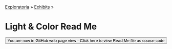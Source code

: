 [Exploratoria]( http://exploratoria.github.io ) &raquo; [Exhibits]( http://exploratoria.github.io/exhibits/ ) &raquo;

Light & Color Read Me
====

<span style="display: none"> [You are now in GitHub source code view - Click here to view Read Me file as a web page]( http://exploratoria.github.io/exhibits/light/index.html 'View file as a web page' ) </span>
<input type=button value="You are now in GitHub web page view - Click here to view Read Me file as source code" onclick="window.location.href='https://github.com/exploratoria/exploratoria.github.io/tree/master/exhibits/light/'" />


